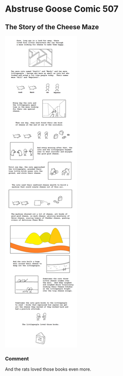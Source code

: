 # Abstruse Goose Comic 507
## The Story of the Cheese Maze

![image](comics/if_you_dont_have_cheese_its_your_own_damn_fault.png)
### Comment
And the rats loved those books even more.
